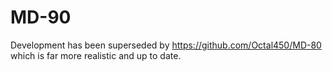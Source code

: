 # MD-90
Development has been superseded by https://github.com/Octal450/MD-80 which is far more realistic and up to date.
